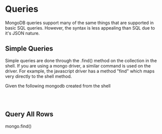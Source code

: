 # Queries

MongoDB queries support many of the same things that are supported in basic SQL queries.  However, the syntax is less appealing than SQL due to it's JSON nature.

## Simple Queries

Simple queries are done through the .find() method on the collection in the shell.  If you are using a mongo driver, a similar command is used on the driver.  For example, the javascript driver has a method "find" which maps very directly to the shell method.

Given the following mongodb created from the shell
```



```

## Query All Rows

mongo.find()